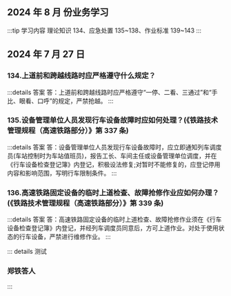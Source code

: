 ## 2024 年 8 月 份业务学习

:::tip 学习内容
理论知识 134、应急处置 135~138、作业标准 139~143
:::

## 2024 年 7 月 27 日

### 134.上道前和跨越线路时应严格遵守什么规定？

:::details 答案
答：上道前和跨越线路时应严格遵守“一停、二看、三通过”和“手比、眼看、口呼”的规定，严禁抢越。
:::

### 135.设备管理单位人员发现行车设备故障时应如何处理？(《铁路技术管理规程（高速铁路部分）》第 337 条)

:::details 答案
答：设备管理单位人员发现行车设备故障时，应立即通知列车调度员(车站控制时为车站值班员)，报告工长、车间主任或设备管理单位调度，并在《行车设备检查登记簿》内登记，积极设法修复;对暂时不能修复的，应登记停用内容和影响范围，写明行车限制条件。
:::

### 136.高速铁路固定设备的临时上道检查、故障抢修作业应如何办理？(《铁路技术管理规程（高速铁路部分）》第 339 条)

:::details 答案
答：高速铁路固定设备的临时上道检查、故障抢修作业须在《行车设备检查登记簿》内登记，并经列车调度员同意后，方可上道作业。对处于使用状态的行车设备，严禁进行维修作业。
:::


::: details 测试
### 郑铁答人

<script setup>
    import temp from "../components/Temp.vue";
    let questions = [{
        type:"single",
        question:"在地面 2 米以上的高出及陡坡上作业，必须戴好安全帽、系好安全带或安全绳，允许穿带钉或易溜滑的鞋。",
        options:["正确","错误"],
        answer:"错误"
    },
    {
        type:"single",
        question:"在接触网支柱及接触网带电部分（）范围内的金属结构物均必须接地。",
        options:["1m ","3m ","5m ","10m"],
        answer:"5m "
    },
    {
        type:"single",
        question:"桥区航标中的桥梁航标、桥柱标、桥梁水尺标由（）负责设置、维护。水面航标由铁路运输企业负责设置，航道管理部门负责维护。",
        options:["地方","铁路运输企业","航道管理部门","政府"],
        answer:"地方"
    },
    {
        type:"single",
        question:"高强度螺栓更换在一个连接处（或节点）少量更换的螺栓、螺母及垫圈的材质、规格、强度等级应与原有者相同，不得混用。",
        options:["正确","错误"],
        answer:"正确"
    },
    {
        type:"single",
        question:"高速铁路衬砌结构防水标准采用国家《地下水工程防水技术规范》（）防水标准，防水的目的是不渗水，结构表面无湿渍。",
        options:["一级","二级","三级","四级"],
        answer:"一级"
    },
    {
        type:"single",
        question:"（）应根据历年降雨、洪水规律和当年的气候趋势预测，发布防洪命令，制定防洪预案，及早做好一切准备。",
        options:["铁路局","工务段","地方政府","主管处室"],
        answer:"铁路局"
    },
    {
        type:"single",
        question:"脚手架应搭设牢固，脚手板外伸悬臂，应有专人负责，经常检查整修，不得浮起活动。",
        options:["正确","错误"],
        answer:"正确"
    },
    {
        type:"multiple",
        question:"高速铁路按桥梁长度分为（）。",
        options:["特大桥","大桥","中桥","小桥"],
        answer:["特大桥","大桥","小桥"]
    },
    {
        type:"single",
        question:"《管规》规定，旅客列车发生三人以上食物中毒时，列车长应及时通知（）。并做好现场保护工作。",
        options:["前方停车站或所在站防疫部门","路局有关部门","上级领导","防疫站"],
        answer:"前方停车站或所在站防疫部门"
    },
    {
        type:"single",
        question:"《安全生产法》第五十条规定，生产经营单位的从业人员有权了解其作业场所和工作岗位存在的危险因素，防范措施及事故救援措施，有权对本单位的安全生产工作提出（）。",
        options:["建议","检举","批评","控告"],
        answer:"错误"
    }
    ]
</script>

<temp :questions="questions"/>
:::